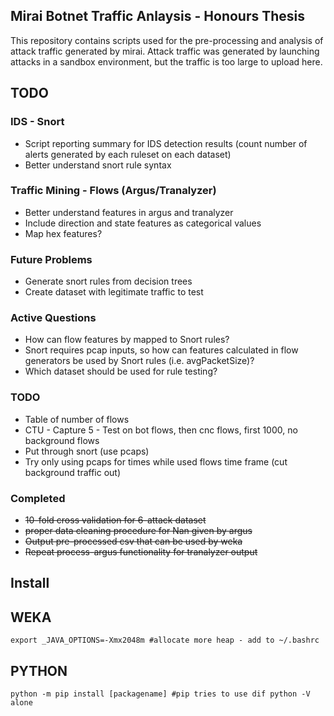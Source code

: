 Mirai Botnet Traffic Anlaysis - Honours Thesis
----------------------------------------------

This repository contains scripts used for the pre-processing and analysis of attack traffic generated by mirai.
Attack traffic was generated by launching attacks in a sandbox environment, but the traffic is too large to upload here.


    
TODO
----

### IDS - Snort

- Script reporting summary for IDS detection results (count number of
alerts generated by each ruleset on each dataset)
- Better understand snort rule syntax

### Traffic Mining - Flows (Argus/Tranalyzer)

- Better understand features in argus and tranalyzer
- Include direction and state features as categorical values
- Map hex features?


### Future Problems

- Generate snort rules from decision trees
- Create dataset with legitimate traffic to test


### Active Questions
- How can flow features by mapped to Snort rules?
- Snort requires pcap inputs, so how can features calculated in flow generators be used by Snort rules (i.e. avgPacketSize)?
- Which dataset should be used for rule testing?

### TODO
- Table of number of flows
- CTU - Capture 5 - Test on bot flows, then cnc flows, first 1000, no background flows
- Put through snort (use pcaps)
- Try only using pcaps for times while used flows time frame (cut background traffic out)

### Completed
- ~~10-fold cross validation for 6-attack dataset~~
- ~~proper data cleaning procedure for Nan given by argus~~
- ~~Output pre-processed csv that can be used by weka~~
- ~~Repeat process-argus functionality for tranalyzer output~~


Install
-------

WEKA
----
```
export _JAVA_OPTIONS=-Xmx2048m #allocate more heap - add to ~/.bashrc
```

PYTHON
-----
```shell
python -m pip install [packagename] #pip tries to use dif python -V alone
```